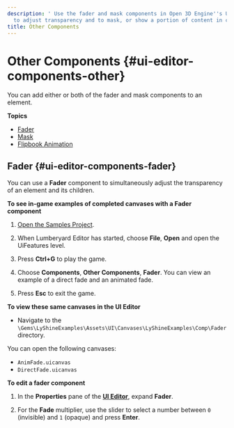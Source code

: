```yaml
---
description: ' Use the fader and mask components in Open 3D Engine''s UI Editor
  to adjust transparency and to mask, or show a portion of content in child elements. '
title: Other Components
---
```

# Other Components {#ui-editor-components-other}

You can add either or both of the fader and mask components to an element\.

**Topics**
+ [Fader](#ui-editor-components-fader)
+ [Mask](/docs/user-guide/features/interactivity/user-interface/editor/components-mask.md)
+ [Flipbook Animation](/docs/user-guide/features/interactivity/user-interface/editor/components-other-flipbook.md)

## Fader {#ui-editor-components-fader}

You can use a **Fader** component to simultaneously adjust the transparency of an element and its children\.

**To see in\-game examples of completed canvases with a **Fader** component**

1. [Open the Samples Project](/docs/userguide/configurator/projects#project-configurator-launch-projects)\.

1. When Lumberyard Editor has started, choose **File**, **Open** and open the UiFeatures level\.

1. Press **Ctrl\+G** to play the game\.

1. Choose **Components**, **Other Components**, **Fader**\. You can view an example of a direct fade and an animated fade\.

1. Press **Esc** to exit the game\.

**To view these same canvases in the **UI Editor****
+ Navigate to the `\Gems\LyShineExamples\Assets\UI\Canvases\LyShineExamples\Comp\Fader` directory\.

You can open the following canvases:
+ `AnimFade.uicanvas`
+ `DirectFade.uicanvas`

**To edit a fader component**

1. In the **Properties** pane of the [**UI Editor**](/docs/user-guide/features/interactivity/user-interface/editor/using.md), expand **Fader**\.

1. For the **Fade** multiplier, use the slider to select a number between `0` \(invisible\) and `1` \(opaque\) and press **Enter**\.